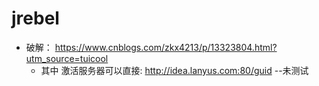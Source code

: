 # jrebel

- 破解： https://www.cnblogs.com/zkx4213/p/13323804.html?utm_source=tuicool
  - 其中 激活服务器可以直接: http://idea.lanyus.com:80/guid  --未测试

